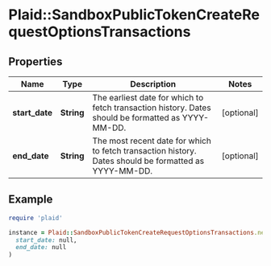 # Plaid::SandboxPublicTokenCreateRequestOptionsTransactions

## Properties

| Name | Type | Description | Notes |
| ---- | ---- | ----------- | ----- |
| **start_date** | **String** | The earliest date for which to fetch transaction history. Dates should be formatted as YYYY-MM-DD. | [optional] |
| **end_date** | **String** | The most recent date for which to fetch transaction history. Dates should be formatted as YYYY-MM-DD. | [optional] |

## Example

```ruby
require 'plaid'

instance = Plaid::SandboxPublicTokenCreateRequestOptionsTransactions.new(
  start_date: null,
  end_date: null
)
```

